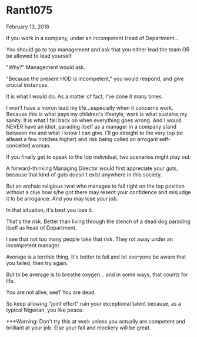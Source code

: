# Rant1075


February 13, 2018

If you work in a company, under an incompetent Head of Department...

You should go to top management and ask that you either lead the team OR be allowed to lead yourself.

"Why?" Management would ask.

"Because the present HOD is incompetent," you would respond, and give crucial instances.

It is what I would do. As a matter of fact, I've done it many times.

I won't have a moron lead my life...especially when it concerns work. Because this is what pays my children's lifestyle, work is what sustains my sanity. It is what I fall back on when everything goes wrong. And I would NEVER have an idiot, parading itself as a manager in a company stand between me and what I know I can give. I'll go straight to the very top (or atleast a few notches higher) and risk being called an arrogant self-conceited woman.

If you finally get to speak to the top individual, two scenarios might play out:

A forward-thinking Managing Director would first appreciate your guts, because that kind of guts doesn't exist anywhere in this society.

But an archaic religious twat who manages to fall right on the top position without a clue how s/he got there may resent your confidence and misjudge it to be arrogance. And you may lose your job.

In that situation, it's best you lose it.

That's the risk. Better than living through the stench of a dead dog parading itself as head of Department.

I see that not too many people take that risk. They rot away under an incompetent manager.

Average is a terrible thing. It's better to fail and let everyone be aware that you failed, then try again.

But to be average is to breathe oxygen... and in some ways, that counts for life.

You are not alive, see? You are dead. 

So keep allowing "joint effort" ruin your exceptional talent because, as a typical Nigerian, you like peace.

***Warning: Don't try this at work unless you actually are competent and brilliant at your job. Else your fall and mockery will be great.